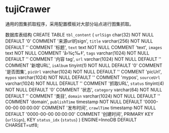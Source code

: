 # tujiCrawer
通用的图集抓取程序，采用配置模板对大部分站点进行图集抓取。

数据库表结构
 CREATE TABLE `tbl_content` (
  `urlSign` char(32) NOT NULL DEFAULT '0' COMMENT '来源url的sign',
  `title` varchar(256) NOT NULL DEFAULT '' COMMENT '标题',
  `text` text NOT NULL COMMENT 'text',
  `images` text NOT NULL COMMENT 'å›¾ç‰‡',
  `tags` varchar(1024) NOT NULL DEFAULT '' COMMENT '内容 tag',
  `url` varchar(1024) NOT NULL DEFAULT '' COMMENT '新增URL',
  `isAlbum` tinyint(1) NOT NULL DEFAULT '0' COMMENT '是否图集',
  `picUrl` varchar(1024) NOT NULL DEFAULT '' COMMENT 'picUrl',
  `mypos` varchar(1024) NOT NULL DEFAULT '' COMMENT 'mypos',
  `sourceUrl` varchar(1024) NOT NULL DEFAULT '' COMMENT '抓取URL',
  `status` tinyint(4) NOT NULL DEFAULT '0' COMMENT '状态',
  `category` varchar(64) NOT NULL DEFAULT '' COMMENT '类目',
  `domain` varchar(1024) NOT NULL DEFAULT '' COMMENT 'domain',
  `publishTime` timestamp NOT NULL DEFAULT '0000-00-00 00:00:00' COMMENT '发布时间',
  `crawlTime` timestamp NOT NULL DEFAULT '0000-00-00 00:00:00' COMMENT '创建时间',
  PRIMARY KEY (`urlSign`),
  KEY `status_idx` (`status`)
) ENGINE=InnoDB DEFAULT CHARSET=utf8;
